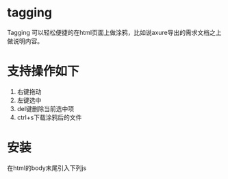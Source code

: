 # tagging
Tagging 可以轻松便捷的在html页面上做涂鸦，比如说axure导出的需求文档之上做说明内容。

# 支持操作如下
1. 右键拖动
2. 左键选中
3. del键删除当前选中项
4. ctrl+s下载涂鸦后的文件

# 安装
在html的body末尾引入下列js

<script type="text/javascript" src="http://www.idearfly.com/js/tagging.js" />

